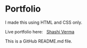# Portfolio

I made this using HTML and CSS only.

Live portfolio here: &nbsp; [Shashi Verma](https://shashiverm.github.io/portfolio/)

This is a GitHub README.md file.
